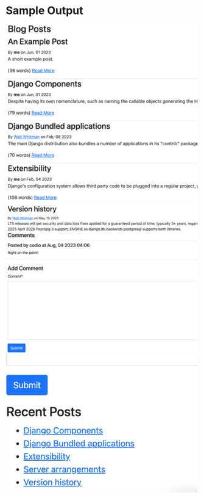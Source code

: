 Sample Output
========================================================

![Sample output Week-1 1](https://github.com/nihathalici/Mastering-Django-and-Django-Rest-Framework-Specialization/blob/main/CRSE-01-Building-a-Blog/Week-1/Sample-Screenshots/CRSE-01-Building-a-Blog-Sample-Screenshots-1.png)
![Sample output Week-1 2](https://github.com/nihathalici/Mastering-Django-and-Django-Rest-Framework-Specialization/blob/main/CRSE-01-Building-a-Blog/Week-1/Sample-Screenshots/CRSE-01-Building-a-Blog-Sample-Screenshots-2.png)
![Sample output Week-1 3](https://github.com/nihathalici/Mastering-Django-and-Django-Rest-Framework-Specialization/blob/main/CRSE-01-Building-a-Blog/Week-1/Sample-Screenshots/CRSE-01-Building-a-Blog-Sample-Screenshots-3.png)
